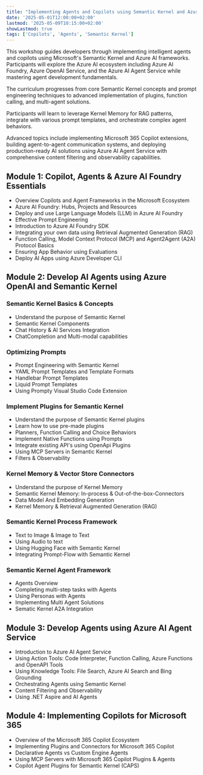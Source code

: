 ```yaml
---
title: "Implementing Agents and Copilots using Semantic Kernel and Azure AI Agent Service"
date: '2025-05-01T12:00:00+02:00'
lastmod: '2025-05-09T10:15:00+02:00'
showLastmod: true
tags: ['Copilots', 'Agents', 'Semantic Kernel']
---
```


This workshop guides developers through implementing intelligent agents and copilots using Microsoft's Semantic Kernel and Azure AI frameworks. Participants will explore the Azure AI ecosystem including Azure AI Foundry, Azure OpenAI Service, and the Azure AI Agent Service while mastering agent development fundamentals.

The curriculum progresses from core Semantic Kernel concepts and prompt engineering techniques to advanced implementation of plugins, function calling, and multi-agent solutions.

Participants will learn to leverage Kernel Memory for RAG patterns, integrate with various prompt templates, and orchestrate complex agent behaviors.

Advanced topics include implementing Microsoft 365 Copilot extensions, building agent-to-agent communication systems, and deploying production-ready AI solutions using Azure AI Agent Service with comprehensive content filtering and observability capabilities.

## Module 1: Copilot, Agents & Azure AI Foundry Essentials

- Overview Copilots and Agent Frameworks in the Microsoft Ecosystem
- Azure AI Foundry: Hubs, Projects and Resources
- Deploy and use Large Language Models (LLM) in Azure AI Foundry
- Effective Prompt Engineering
- Introduction to Azure AI Foundry SDK
- Integrating your own data using Retrieval Augmented Generation (RAG)
- Function Calling, Model Context Protocol (MCP) and Agent2Agent (A2A) Protocol Basics
- Ensuring App Behavior using Evaluations
- Deploy AI Apps using Azure Developer CLI

## Module 2: Develop AI Agents using Azure OpenAI and Semantic Kernel

### Semantic Kernel Basics & Concepts

- Understand the purpose of Semantic Kernel
- Semantic Kernel Components
- Chat History & AI Services Integration
- ChatCompletion and Multi-modal capabilities

### Optimizing Prompts

- Prompt Engineering with Semantic Kernel
- YAML Prompt Templates and Template Formats
- Handlebar Prompt Templates
- Liquid Prompt Templates
- Using Prompty Visual Studio Code Extension

### Implement Plugins for Semantic Kernel

- Understand the purpose of Semantic Kernel plugins
- Learn how to use pre-made plugins
- Planners, Function Calling and Choice Behaviors
- Implement Native Functions using Prompts
- Integrate existing API's using OpenApi Plugins
- Using MCP Servers in Semantic Kernel
- Filters & Observability

### Kernel Memory & Vector Store Connectors

- Understand the purpose of Kernel Memory
- Semantic Kernel Memory: In-process & Out-of-the-box-Connectors
- Data Model And Embedding Generation
- Kernel Memory & Retrieval Augmented Generation (RAG)

### Semantic Kernel Process Framework

- Text to Image & Image to Text
- Using Audio to text
- Using Hugging Face with Semantic Kernel
- Integrating Prompt-Flow with Semantic Kernel

### Semantic Kernel Agent Framework

- Agents Overview
- Completing multi-step tasks with Agents
- Using Personas with Agents
- Implementing Multi Agent Solutions
- Sematic Kernel A2A Integration

## Module 3: Develop Agents using Azure AI Agent Service

- Introduction to Azure AI Agent Service
- Using Action Tools: Code Interpreter, Function Calling, Azure Functions and OpenAPI Tools
- Using Knowledge Tools: File Search, Azure AI Search and Bing Grounding
- Orchestrating Agents using Semantic Kernel
- Content Filtering and Observability
- Using .NET Aspire and AI Agents

## Module 4: Implementing Copilots for Microsoft 365

- Overview of the Microsoft 365 Copilot Ecosystem
- Implementing Plugins and Connectors for Microsoft 365 Copilot
- Declarative Agents vs Custom Engine Agents
- Using MCP Servers with Microsoft 365 Copilot Plugins & Agents
- Copilot Agent Plugins for Semantic Kernel (CAPS)
